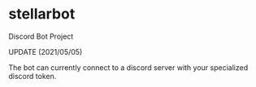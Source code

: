 # stellarbot
Discord Bot Project

UPDATE (2021/05/05)

The bot can currently connect to a discord server with your specialized discord token. 
